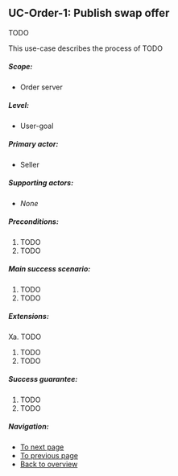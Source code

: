 UC-Order-1: Publish swap offer
------------------------------

  TODO

  This use-case describes the process of TODO

##### Scope:

- Order server

##### Level:

- User-goal

##### Primary actor:

- Seller

##### Supporting actors:

- *None*

##### Preconditions:

  1. TODO
  2. TODO

##### Main success scenario:

  1. TODO
  2. TODO

##### Extensions:

Xa. TODO

  1. TODO
  2. TODO

##### Success guarantee:

  1. TODO
  2. TODO

##### Navigation:

- [To next page](uc-order-2_revoke_order.md)
- [To previous page](uc-oracle-2_sign_transaction_stub.md)
- [Back to overview](README.md)
